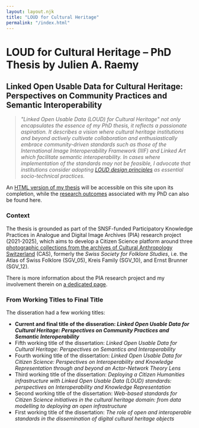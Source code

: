 ```yaml
---
layout: layout.njk
title: "LOUD for Cultural Heritage"
permalink: "/index.html"
---
```


# LOUD for Cultural Heritage – PhD Thesis by Julien A. Raemy

## Linked Open Usable Data for Cultural Heritage: Perspectives on Community Practices and Semantic Interoperability

> _"Linked Open Usable Data (LOUD) for Cultural Heritage" not only encapsulates the essence of my PhD thesis, it reflects a passionate aspiration. It describes a vision where cultural heritage institutions and beyond actively cultivate collaboration and enthusiastically embrace community-driven standards such as those of the International Image Interoperability Framework (IIIF) and Linked Art which facilitate semantic interoperability. In cases where implementation of the standards may not be feasible, I advocate that institutions consider adopting <a href="https://linked.art/loud" target="_blank">LOUD design principles</a> as essential socio-technical practices._


An [HTML version of my thesis](thesis.html) will be accessible on this site upon its completion, while the [research outcomes](research.html) associated with my PhD can also be found here.


### Context

The thesis is grounded as part of the SNSF-funded Participatory Knowledge Practices in Analogue and Digital Image Archives (PIA) research project (2021-2025), which aims to develop a Citizen Science platform around three <a href="https://archiv.sgv-sstp.ch/" target="_blank">photographic collections from the archives of Cultural Anthropology Switzerland</a> (CAS), formerly the _Swiss Society for Folklore Studies_, i.e. the Atlas of Swiss Folklore (SGV_05), Kreis Family (SGV_10), and Ernst Brunner (SGV_12). 

There is more information about the PIA research project and my involvement therein on [a dedicated page](pia.html).

### From Working Titles to Final Title

The disseration had a few working titles: 

- **Current and final title of the disseration: _Linked Open Usable Data for Cultural Heritage: Perspectives on Community Practices and Semantic Interoperability_**
- Fifth working title of the dissertation: _Linked Open Usable Data for Cultural Heritage: Perspectives on Semantics and Interoperability_ 
- Fourth working title of the dissertation: _Linked Open Usable Data for Citizen Science: Perspectives on Interoperability and Knowledge Representation through and beyond an Actor-Network Theory Lens_
- Third working title of the dissertation: _Deploying a Citizen Humanities infrastructure with Linked Open Usable Data (LOUD) standards: perspectives on Interoperability and Knowledge Representation_
- Second working title of the dissertation: _Web-based standards for Citizen Science initiatives in the cultural heritage domain: from data modelling to deploying an open infrastructure_
- First working title of the dissertation: _The role of open and interoperable standards in the dissemination of digital cultural heritage objects_